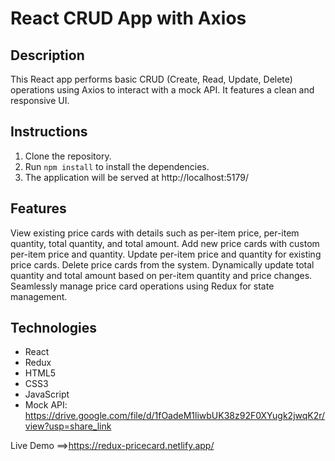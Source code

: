 # React CRUD App with Axios

## Description
This React app performs basic CRUD (Create, Read, Update, Delete) operations using Axios to interact with a mock API. It features a clean and responsive UI.

## Instructions
1. Clone the repository.
2. Run `npm install` to install the dependencies.
4. The application will be served at http://localhost:5179/

## Features

View existing price cards with details such as per-item price, per-item quantity, total quantity, and total amount.
Add new price cards with custom per-item price and quantity.
Update per-item price and quantity for existing price cards.
Delete price cards from the system.
Dynamically update total quantity and total amount based on per-item quantity and price changes.
Seamlessly manage price card operations using Redux for state management.

## Technologies
- React
- Redux
- HTML5
- CSS3
- JavaScript 
- Mock API: https://drive.google.com/file/d/1fOadeM1liwbUK38z92F0XYugk2jwqK2r/view?usp=share_link

Live Demo ==>https://redux-pricecard.netlify.app/
